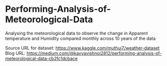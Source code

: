 # Performing-Analysis-of-Meteorological-Data
Analysing the meteorological data to observe the change in  Apparent temperature and Humidity compared monthly  across 10 years of the data

Source URL for dataset: https://www.kaggle.com/muthuj7/weather-dataset
Blog URL: https://medium.com/@kavyavishnoi2812/performing-analysis-of-meteorological-data-cb2fc1dcbace
